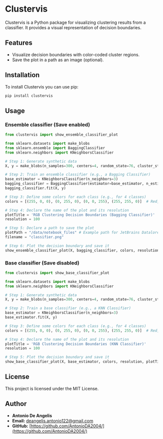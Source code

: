# Clustervis

Clustervis is a Python package for visualizing clustering results from a classifier. It provides a visual representation of decision boundaries.

## Features
- Visualize decision boundaries with color-coded cluster regions.
- Save the plot in a path as an image (optional).

## Installation

To install Clustervis you can use pip:
```sh
pip install clustervis
```

## Usage

### Ensemble classifier (Save enabled)

```python
from clustervis import show_ensemble_classifier_plot

from sklearn.datasets import make_blobs
from sklearn.ensemble import BaggingClassifier
from sklearn.neighbors import KNeighborsClassifier

# Step 1: Generate synthetic data
X, y = make_blobs(n_samples=300, centers=4, random_state=76, cluster_std=1.0)

# Step 2: Train an ensemble classifier (e.g., a Bagging Classifier)
base_estimator = KNeighborsClassifier(n_neighbors=3)
bagging_classifier = BaggingClassifier(estimator=base_estimator, n_estimators=8, max_samples=0.05, random_state=1)
bagging_classifier.fit(X, y)

# Step 3: Define some colors for each class (e.g., for 4 classes)
colors = [(255, 0, 0), (0, 255, 0), (0, 0, 255), (255, 255, 0)]  # Red, Green, Blue, Yellow

# Step 4: Declare the name of the plot and its resolution
plotTitle = 'RGB Clustering Decision Boundaries (Bagging Classifier)'
resolution = 100

# Step 5: Declare a path to save the plot
plotPath = "/data/notebook_files" # Example path for JetBrains Datalore
filename = "classifier.png"

# Step 6: Plot the decision boundary and save it
show_ensemble_classifier_plot(X, bagging_classifier, colors, resolution, plotTitle, plotPath, filename)
```

### Base classifier (Save disabled)

```python
from clustervis import show_base_classifier_plot

from sklearn.datasets import make_blobs
from sklearn.neighbors import KNeighborsClassifier

# Step 1: Generate synthetic data
X, y = make_blobs(n_samples=300, centers=4, random_state=76, cluster_std=1.0)

# Step 2: Train a base classifier (e.g., a KNN Classifier)
base_estimator = KNeighborsClassifier(n_neighbors=3)
base_estimator.fit(X, y)

# Step 3: Define some colors for each class (e.g., for 4 classes)
colors = [(255, 0, 0), (0, 255, 0), (0, 0, 255), (255, 255, 0)]  # Red, Green, Blue, Yellow

# Step 4: Declare the name of the plot and its resolution
plotTitle = 'RGB Clustering Decision Boundaries (KNN Classifier)'
resolution = 100

# Step 5: Plot the decision boundary and save it
show_base_classifier_plot(X, base_estimator, colors, resolution, plotTitle)
```

## License

This project is licensed under the MIT License.

## Author

- **Antonio De Angelis**  
- **Email:** deangelis.antonio122@gmail.com  
- **GitHub:** [https://github.com/AntonioDA2004/](https://github.com/AntonioDA2004/)